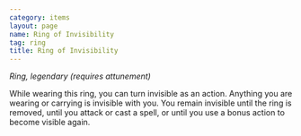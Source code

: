 ```yaml
---
category: items
layout: page
name: Ring of Invisibility
tag: ring
title: Ring of Invisibility 
---
```

_Ring, legendary (requires attunement)_ 

While wearing this ring, you can turn invisible as an action. Anything you are wearing or carrying is invisible with you. You remain invisible until the ring is removed, until you attack or cast a spell, or until you use a bonus action to become visible again. 